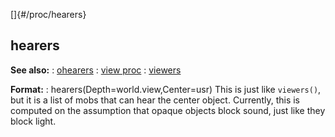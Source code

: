 []{#/proc/hearers}
  ## hearers
  **See also:**
  :   [ohearers](ref/proc/ohearers)
  :   [view proc](ref/proc/view)
  :   [viewers](ref/proc/viewers)
  <!-- -->
  **Format:**
  :   hearers(Depth=world.view,Center=usr)
  This is just like `viewers()`, but it is a list of mobs that can hear
  the center object. Currently, this is computed on the assumption that
  opaque objects block sound, just like they block light.